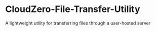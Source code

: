 # CloudZero-File-Transfer-Utility
A lightweight utility for transferring files through a user-hosted server
